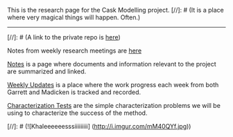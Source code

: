This is the research page for the Cask Modelling project. 
[//]: # (It is a place where very magical things will happen. Often.) 
***
[//]: # (A link to the private repo is [here](https://github.com/munkm/caskmodels_private))

Notes from weekly research meetings are [here](./Meeting-Notes.md)

[Notes](./Notes.md) is a page where documents and information relevant to the project are summarized and linked. 

[Weekly Updates](./Weekly-Updates.md) is a place where the work progress each 
week from both Garrett and Madicken is tracked and recorded.

[Characterization Tests](./characterization_tests/readme.md) are the simple
characterization problems we will be using to characterize the success of the
method.

[//]: # (![Khaleeeeeesssiiiiiiiii] (http://i.imgur.com/mM40QYf.jpg))
 
